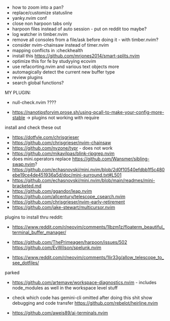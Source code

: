 - how to zoom into a pan?
- replace/customize statusline
- yanky.nvim conf
- close non harpoon tabs only
- harpoon files instead of auto session - put on reddit too maybe?
- log watcher in timber.nvim
- remove all consoles from a file/ask before doing it - with timber.nvim?
- consider nvim-chainsaw instead of timer.nvim
- mapping conflicts in :checkhealth
- install this https://github.com/mrjones2014/smart-splits.nvim
- optimize this for fe by studyying ecovim
- use refacorting.nvim and various text objects more
- automagically detect the current new buffer type
- review plugins
- search global functions?

MY PLUGIN:

- null-check.nvim ????

- https://nanotipsforvim.prose.sh/using-pcall-to-make-your-config-more-stable -> plugins not working with require

install and check these out

- https://dotfyle.com/chrisgrieser
- https://github.com/chrisgrieser/nvim-chainsaw
- https://github.com/nvzone/typr - does not work
- https://github.com/mikavilpas/blink-ripgrep.nvim
- does mini.operators replace https://github.com/Wansmer/sibling-swap.nvim?
- https://github.com/echasnovski/mini.nvim/blob/2d0f10540efdbb1f5c480ebe19ce4de451936a5d/doc/mini-surround.txt#L501
- https://github.com/echasnovski/mini.nvim/blob/main/readmes/mini-bracketed.md
- https://github.com/ggandor/leap.nvim
- https://github.com/allcentury/telescope_csearch.nvim
- https://github.com/chrisgrieser/nvim-early-retirement
- https://github.com/jake-stewart/multicursor.nvim

plugins to install thru reddit:

- https://www.reddit.com/r/neovim/comments/1lbzm1z/floaterm_beautiful_terminal_buffer_manager/

- https://github.com/ThePrimeagen/harpoon/issues/502
  https://github.com/EvWilson/spelunk.nvim
- https://www.reddit.com/r/neovim/comments/1lir33g/allow_telescope_to_see_dotfiles/

parked

- https://github.com/artemave/workspace-diagnostics.nvim - includes node_modules as well in the workspace level stuff

- check which code has gemini-cli omitted after doing this shit show debugging and code transfer
  https://github.com/rebelot/heirline.nvim
- https://github.com/aweis89/ai-terminals.nvim
